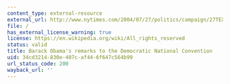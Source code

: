 ```yaml
---
content_type: external-resource
external_url: http://www.nytimes.com/2004/07/27/politics/campaign/27TEXT-OBAMA.html?pagewanted=all
file: /
has_external_license_warning: true
license: https://en.wikipedia.org/wiki/All_rights_reserved
status: valid
title: Barack Obama's remarks to the Democratic National Convention
uid: 34cd3214-830e-407c-af44-6f647c564b99
url_status_code: 200
wayback_url: ''
---
```

